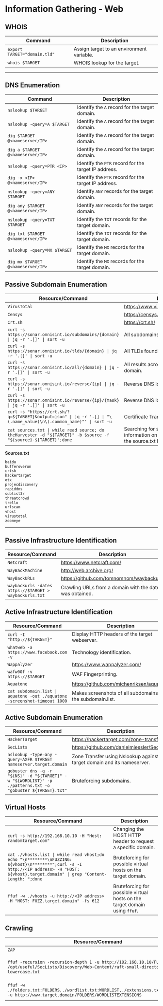 # Information Gathering - Web

## WHOIS

| **Command**                  | **Description**                           |
| ---------------------------- | ----------------------------------------- |
| `export TARGET="domain.tld"` | Assign target to an environment variable. |
| `whois $TARGET`              | WHOIS lookup for the target.              |

***

## DNS Enumeration

| **Command**                        | **Description**                                      |
| ---------------------------------- | ---------------------------------------------------- |
| `nslookup $TARGET`                 | Identify the `A` record for the target domain.       |
| `nslookup -query=A $TARGET`        | Identify the `A` record for the target domain.       |
| `dig $TARGET @<nameserver/IP>`     | Identify the `A` record for the target domain.       |
| `dig a $TARGET @<nameserver/IP>`   | Identify the `A` record for the target domain.       |
| `nslookup -query=PTR <IP>`         | Identify the `PTR` record for the target IP address. |
| `dig -x <IP> @<nameserver/IP>`     | Identify the `PTR` record for the target IP address. |
| `nslookup -query=ANY $TARGET`      | Identify `ANY` records for the target domain.        |
| `dig any $TARGET @<nameserver/IP>` | Identify `ANY` records for the target domain.        |
| `nslookup -query=TXT $TARGET`      | Identify the `TXT` records for the target domain.    |
| `dig txt $TARGET @<nameserver/IP>` | Identify the `TXT` records for the target domain.    |
| `nslookup -query=MX $TARGET`       | Identify the `MX` records for the target domain.     |
| `dig mx $TARGET @<nameserver/IP>`  | Identify the `MX` records for the target domain.     |

## Passive Subdomain Enumeration

| **Resource/Command**                                                                                               | **Description**                                                                                |
| ------------------------------------------------------------------------------------------------------------------ | ---------------------------------------------------------------------------------------------- |
| `VirusTotal`                                                                                                       | <https://www.virustotal.com/gui/home/url>                                                      |
| `Censys`                                                                                                           | <https://censys.io/>                                                                           |
| `Crt.sh`                                                                                                           | <https://crt.sh/>                                                                              |
| `curl -s https://sonar.omnisint.io/subdomains/{domain} \| jq -r '.[]' \| sort -u`                                  | All subdomains for a given domain.                                                             |
| `curl -s https://sonar.omnisint.io/tlds/{domain} \| jq -r '.[]' \| sort -u`                                        | All TLDs found for a given domain.                                                             |
| `curl -s https://sonar.omnisint.io/all/{domain} \| jq -r '.[]' \| sort -u`                                         | All results across all TLDs for a given domain.                                                |
| `curl -s https://sonar.omnisint.io/reverse/{ip} \| jq -r '.[]' \| sort -u`                                         | Reverse DNS lookup on IP address.                                                              |
| `curl -s https://sonar.omnisint.io/reverse/{ip}/{mask} \| jq -r '.[]' \| sort -u`                                  | Reverse DNS lookup of a CIDR range.                                                            |
| `curl -s "https://crt.sh/?q=${TARGET}&output=json" \| jq -r '.[] \| "\(.name_value)\n\(.common_name)"' \| sort -u` | Certificate Transparency.                                                                      |
| `cat sources.txt \| while read source; do theHarvester -d "${TARGET}" -b $source -f "${source}-${TARGET}";done`    | Searching for subdomains and other information on the sources provided in the source.txt list. |

**Sources.txt**

```txt
baidu
bufferoverun
crtsh
hackertarget
otx
projecdiscovery
rapiddns
sublist3r
threatcrowd
trello
urlscan
vhost
virustotal
zoomeye
```

***

## Passive Infrastructure Identification

| **Resource/Command**                                   | **Description**                                            |
| ------------------------------------------------------ | ---------------------------------------------------------- |
| `Netcraft`                                             | <https://www.netcraft.com/>                                |
| `WayBackMachine`                                       | <http://web.archive.org/>                                  |
| `WayBackURLs`                                          | <https://github.com/tomnomnom/waybackurls>                 |
| `waybackurls -dates https://$TARGET > waybackurls.txt` | Crawling URLs from a domain with the date it was obtained. |

## Active Infrastructure Identification

| **Resource/Command**                                                      | **Description**                                            |
| ------------------------------------------------------------------------- | ---------------------------------------------------------- |
| `curl -I "http://${TARGET}"`                                              | Display HTTP headers of the target webserver.              |
| `whatweb -a https://www.facebook.com -v`                                  | Technology identification.                                 |
| `Wappalyzer`                                                              | <https://www.wappalyzer.com/>                              |
| `wafw00f -v https://$TARGET`                                              | WAF Fingerprinting.                                        |
| `Aquatone`                                                                | <https://github.com/michenriksen/aquatone>                 |
| `cat subdomain.list \| aquatone -out ./aquatone -screenshot-timeout 1000` | Makes screenshots of all subdomains in the subdomain.list. |

## Active Subdomain Enumeration

| **Resource/Command**                                                                                       | **Description**                                                            |
| ---------------------------------------------------------------------------------------------------------- | -------------------------------------------------------------------------- |
| `HackerTarget`                                                                                             | <https://hackertarget.com/zone-transfer/>                                  |
| `SecLists`                                                                                                 | <https://github.com/danielmiessler/SecLists>                               |
| `nslookup -type=any -query=AXFR $TARGET nameserver.target.domain`                                          | Zone Transfer using Nslookup against the target domain and its nameserver. |
| `gobuster dns -q -r "${NS}" -d "${TARGET}" -w "${WORDLIST}" -p ./patterns.txt -o "gobuster_${TARGET}.txt"` | Bruteforcing subdomains.                                                   |

## Virtual Hosts

| **Resource/Command**                                                                                                                                                                       | **Description**                                                            |
| ------------------------------------------------------------------------------------------------------------------------------------------------------------------------------------------ | -------------------------------------------------------------------------- |
| `curl -s http://192.168.10.10 -H "Host: randomtarget.com"`                                                                                                                                 | Changing the HOST HTTP header to request a specific domain.                |
| `cat ./vhosts.list \| while read vhost;do echo "\n********\nFUZZING: ${vhost}\n********";curl -s -I http://<IP address> -H "HOST: ${vhost}.target.domain" \| grep "Content-Length: ";done` | Bruteforcing for possible virtual hosts on the target domain.              |
| `ffuf -w ./vhosts -u http://<IP address> -H "HOST: FUZZ.target.domain" -fs 612`                                                                                                            | Bruteforcing for possible virtual hosts on the target domain using `ffuf`. |

## Crawling

| **Resource/Command**                                                                                                                                 | **Description**                                                               |
| ---------------------------------------------------------------------------------------------------------------------------------------------------- | ----------------------------------------------------------------------------- |
| `ZAP`                                                                                                                                                | <https://www.zaproxy.org/>                                                    |
| `ffuf -recursion -recursion-depth 1 -u http://192.168.10.10/FUZZ -w /opt/useful/SecLists/Discovery/Web-Content/raft-small-directories-lowercase.txt` | Discovering files and folders that cannot be spotted by browsing the website. |
| `ffuf -w ./folders.txt:FOLDERS,./wordlist.txt:WORDLIST,./extensions.txt:EXTENSIONS -u http://www.target.domain/FOLDERS/WORDLISTEXTENSIONS`           | Mutated bruteforcing against the target web server.                           |
